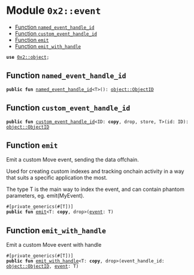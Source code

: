 
<a id="0x2_event"></a>

# Module `0x2::event`



-  [Function `named_event_handle_id`](#0x2_event_named_event_handle_id)
-  [Function `custom_event_handle_id`](#0x2_event_custom_event_handle_id)
-  [Function `emit`](#0x2_event_emit)
-  [Function `emit_with_handle`](#0x2_event_emit_with_handle)


<pre><code><b>use</b> <a href="object.md#0x2_object">0x2::object</a>;
</code></pre>



<a id="0x2_event_named_event_handle_id"></a>

## Function `named_event_handle_id`



<pre><code><b>public</b> <b>fun</b> <a href="event.md#0x2_event_named_event_handle_id">named_event_handle_id</a>&lt;T&gt;(): <a href="object.md#0x2_object_ObjectID">object::ObjectID</a>
</code></pre>



<a id="0x2_event_custom_event_handle_id"></a>

## Function `custom_event_handle_id`



<pre><code><b>public</b> <b>fun</b> <a href="event.md#0x2_event_custom_event_handle_id">custom_event_handle_id</a>&lt;ID: <b>copy</b>, drop, store, T&gt;(id: ID): <a href="object.md#0x2_object_ObjectID">object::ObjectID</a>
</code></pre>



<a id="0x2_event_emit"></a>

## Function `emit`

Emit a custom Move event, sending the data offchain.

Used for creating custom indexes and tracking onchain
activity in a way that suits a specific application the most.

The type T is the main way to index the event, and can contain
phantom parameters, eg. emit(MyEvent<phantom T>).


<pre><code>#[private_generics(#[T])]
<b>public</b> <b>fun</b> <a href="event.md#0x2_event_emit">emit</a>&lt;T: <b>copy</b>, drop&gt;(<a href="event.md#0x2_event">event</a>: T)
</code></pre>



<a id="0x2_event_emit_with_handle"></a>

## Function `emit_with_handle`

Emit a custom Move event with handle


<pre><code>#[private_generics(#[T])]
<b>public</b> <b>fun</b> <a href="event.md#0x2_event_emit_with_handle">emit_with_handle</a>&lt;T: <b>copy</b>, drop&gt;(event_handle_id: <a href="object.md#0x2_object_ObjectID">object::ObjectID</a>, <a href="event.md#0x2_event">event</a>: T)
</code></pre>
